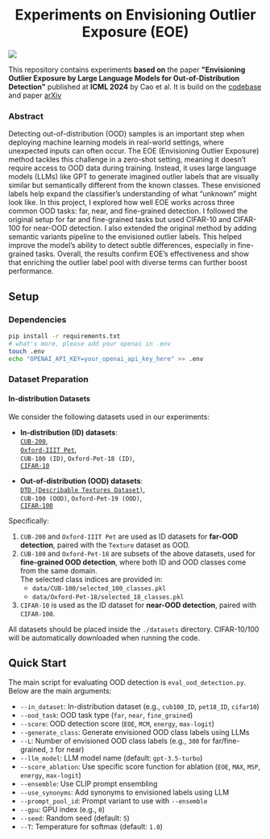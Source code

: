 <h1 align="center">Experiments on Envisioning Outlier Exposure (EOE)</h1>

![](img/framework.png)

This repository contains experiments **based on** the paper **"Envisioning Outlier Exposure by Large Language Models for Out-of-Distribution Detection"** published at **ICML 2024** by Cao et al. It is build on the [codebase](https://github.com/Aboriginer/EOE) and paper [arXiv](https://arxiv.org/pdf/2406.00806)

### Abstract
Detecting out-of-distribution (OOD) samples is an important step when deploying machine learning models in real-world settings, where unexpected inputs can often occur. The EOE (Envisioning Outlier Exposure) method tackles this challenge in a zero-shot setting, meaning it doesn’t require access to OOD data during training. Instead, it uses large language models (LLMs) like GPT to generate imagined outlier labels that are visually similar but semantically different from the known classes. These envisioned labels help expand the classifier’s understanding of what “unknown” might look like. In this project, I explored how well EOE works across three common OOD tasks: far, near, and fine-grained detection. I followed the original setup for far and fine-grained tasks but used CIFAR-10 and CIFAR-100 for near-OOD detection. I also extended the original method by adding semantic variants pipeline to the envisioned outlier labels. This helped improve the model’s ability to detect subtle differences, especially in fine-grained tasks. Overall, the results confirm EOE’s effectiveness and show that enriching the outlier label pool with diverse terms can further boost performance.


## Setup
### Dependencies
```bash
pip install -r requirements.txt
# what's more, please add your openai in .env
touch .env
echo "OPENAI_API_KEY=your_openai_api_key_here" >> .env
```


### Dataset Preparation

#### In-distribution Datasets

We consider the following datasets used in our experiments:

- **In-distribution (ID) datasets**:  
  [`CUB-200`](http://www.vision.caltech.edu/datasets/cub_200_2011/),  
  [`Oxford-IIIT Pet`](https://www.robots.ox.ac.uk/~vgg/data/pets/),  
  `CUB-100 (ID)`, `Oxford-Pet-18 (ID)`,  
  [`CIFAR-10`](https://www.cs.toronto.edu/~kriz/cifar.html)

- **Out-of-distribution (OOD) datasets**:  
  [`DTD (Describable Textures Dataset)`](https://www.robots.ox.ac.uk/~vgg/data/dtd/),  
  `CUB-100 (OOD)`, `Oxford-Pet-19 (OOD)`,  
  [`CIFAR-100`](https://www.cs.toronto.edu/~kriz/cifar.html)

Specifically:
1. `CUB-200` and `Oxford-IIIT Pet` are used as ID datasets for **far-OOD detection**, paired with the `Texture` dataset as OOD.
2. `CUB-100` and `Oxford-Pet-18` are subsets of the above datasets, used for **fine-grained OOD detection**, where both ID and OOD classes come from the same domain.  
   The selected class indices are provided in:  
   - `data/CUB-100/selected_100_classes.pkl`  
   - `data/Oxford-Pet-18/selected_18_classes.pkl`
3. `CIFAR-10` is used as the ID dataset for **near-OOD detection**, paired with `CIFAR-100`.

All datasets should be placed inside the `./datasets` directory. CIFAR-10/100 will be automatically downloaded when running the code.

## Quick Start

The main script for evaluating OOD detection is `eval_ood_detection.py`. Below are the main arguments:

- `--in_dataset`: In-distribution dataset (e.g., `cub100_ID`, `pet18_ID`, `cifar10`)
- `--ood_task`: OOD task type (`far`, `near`, `fine_grained`)
- `--score`: OOD detection score (`EOE`, `MCM`, `energy`, `max-logit`)
- `--generate_class`: Generate envisioned OOD class labels using LLMs
- `--L`: Number of envisioned OOD class labels (e.g., `300` for far/fine-grained, `3` for near)
- `--llm_model`: LLM model name (default: `gpt-3.5-turbo`)
- `--score_ablation`: Use specific score function for ablation (`EOE`, `MAX`, `MSP`, `energy`, `max-logit`)
- `--ensemble`: Use CLIP prompt ensembling
- `--use_synonyms`: Add synonyms to envisioned labels using LLM
- `--prompt_pool_id`: Prompt variant to use with `--ensemble`
- `--gpu`: GPU index (e.g., `0`)
- `--seed`: Random seed (default: `5`)
- `--T`: Temperature for softmax (default: `1.0`)
